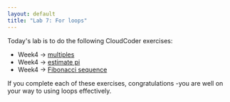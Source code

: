 ```yaml
---
layout: default
title: "Lab 7: For loops"
---
```


Today's lab is to do the following CloudCoder exercises:

* Week4 &rarr; [multiples](https://cs.ycp.edu/cloudcoder/#exercise?c=5,p=124)
* Week4 &rarr; [estimate pi](https://cs.ycp.edu/cloudcoder/#exercise?c=5,p=125)
* Week4 &rarr; [Fibonacci sequence](https://cs.ycp.edu/cloudcoder/#exercise?c=5,p=126)

If you complete each of these exercises, congratulations -you are well on your way to using loops effectively.
